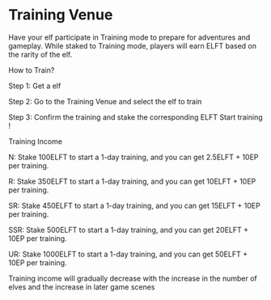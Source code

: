 # Training Venue

Have your elf participate in Training mode to prepare for adventures and gameplay. While staked to Training mode, players will earn ELFT based on the rarity of the elf.

How to Train?

Step 1: Get a elf

Step 2: Go to the Training Venue and select the elf to train

Step 3: Confirm the training and stake the corresponding ELFT Start training !

Training Income

N: Stake 100ELFT to start a 1-day training, and you can get 2.5ELFT + 10EP per training.

R: Stake 350ELFT to start a 1-day training, and you can get 10ELFT + 10EP per training.

SR: Stake 450ELFT to start a 1-day training, and you can get 15ELFT + 10EP per training.

SSR: Stake 500ELFT to start a 1-day training, and you can get 20ELFT + 10EP per training.

UR: Stake 1000ELFT to start a 1-day training, and you can get 50ELFT + 10EP per training.

Training income will gradually decrease with the increase in the number of elves and the increase in later game scenes
